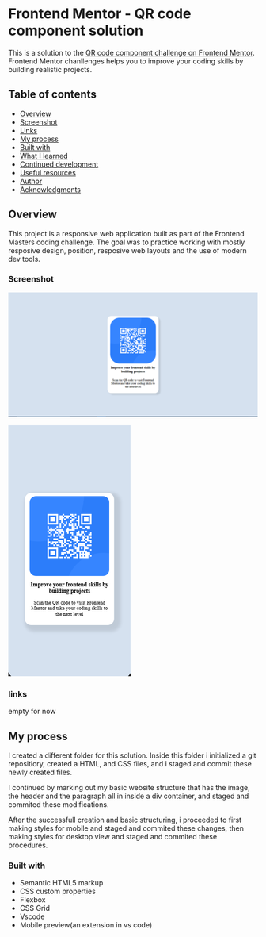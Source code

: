 # Frontend Mentor - QR code component solution

This is a solution to the [QR code component challenge on Frontend Mentor](https://www.frontendmentor.io/challenges/qr-code-component-iux_sIO_H). Frontend Mentor chanllenges helps you to improve your coding skills by building realistic projects.

## Table of contents

- [Overview](#overview)
- [Screenshot](#screenshot)
- [Links](#links)
- [My process](#my-process)
- [Built with](#built-with)
- [What I learned](#what-i-learned)
- [Continued development](#continued-development)
- [Useful resources](#useful-resources)
- [Author](#author)
- [Acknowledgments](#acknowledgments)

## Overview
This project is a responsive web application built as part of the Frontend Masters coding challenge. The goal was to practice working with mostly resposive design, position, resposive web layouts and the use of modern dev tools.

### Screenshot 

![desktop-view](images/desktop.png) 

![mobile-view](images/mobile.png)

### links

empty for now

## My process 
I created a different folder for this solution. Inside this folder i initialized a git repositiory, created a HTML, and CSS files, and i staged and commit these newly created files.

I continued by marking out my basic website structure that has the image, the header and the paragraph all in inside a div container, and staged and commited these modifications.

After the successfull creation and basic structuring, i proceeded to first making styles for mobile and staged and commited these changes, then making styles for desktop view and staged and commited these procedures.

### Built with

- Semantic HTML5 markup
- CSS custom properties
- Flexbox
- CSS Grid
- Vscode
- Mobile preview(an extension in vs code)